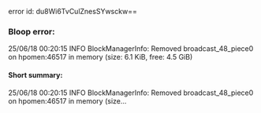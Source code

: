 error id: du8Wi6TvCulZnesSYwsckw==
### Bloop error:

25/06/18 00:20:15 INFO BlockManagerInfo: Removed broadcast_48_piece0 on hpomen:46517 in memory (size: 6.1 KiB, free: 4.5 GiB)
#### Short summary: 

25/06/18 00:20:15 INFO BlockManagerInfo: Removed broadcast_48_piece0 on hpomen:46517 in memory (size...